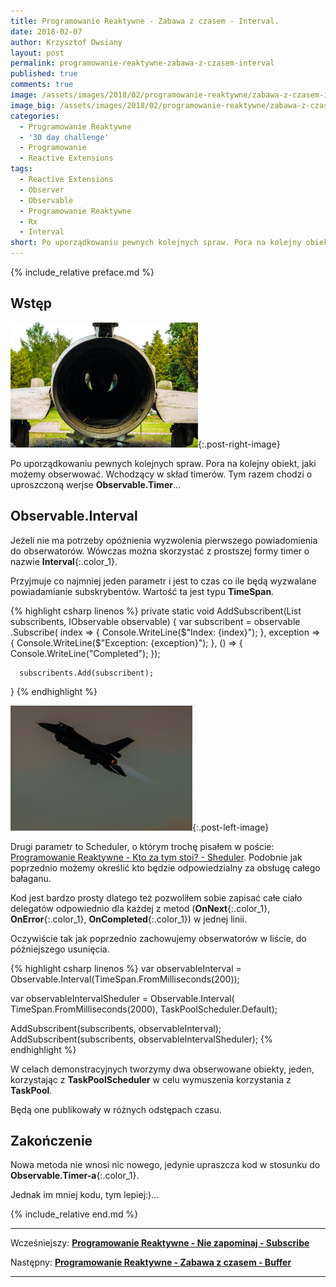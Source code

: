 ```yaml
---
title: Programowanie Reaktywne - Zabawa z czasem - Interval.
date: 2018-02-07
author: Krzysztof Owsiany
layout: post
permalink: programowanie-reaktywne-zabawa-z-czasem-interval
published: true
comments: true        
image: /assets/images/2018/02/programowanie-reaktywne/zabawa-z-czasem-interval/post.jpg
image_big: /assets/images/2018/02/programowanie-reaktywne/zabawa-z-czasem-interval/post-big.jpg
categories:
  - Programowanie Reaktywne
  - '30 day challenge'
  - Programowanie
  - Reactive Extensions
tags:
  - Reactive Extensions
  - Observer
  - Observable
  - Programowanie Reaktywne
  - Rx
  - Interval
short: Po uporządkowaniu pewnych kolejnych spraw. Pora na kolejny obiekt, jaki możemy obserwować. Wchodzący w skład timerów. Tym razem chodzi o uproszczoną werjse Observable.Timer... 
---
```

{% include_relative preface.md %}

## Wstęp
[![Reactive Extensions - Scheduler][post]][post-big]{:.post-right-image}

Po uporządkowaniu pewnych kolejnych spraw. Pora na kolejny obiekt, jaki możemy obserwować. Wchodzący w skład timerów. 
Tym razem chodzi o uproszczoną werjse **Observable.Timer**... 

## Observable.Interval
Jeżeli nie ma potrzeby opóźnienia wyzwolenia pierwszego powiadomienia do obserwatorów. Wówczas można skorzystać z prostszej formy timer o nazwie **Interval**{:.color_1}. 

Przyjmuje co najmniej jeden parametr i jest to czas co ile będą wyzwalane powiadamianie subskrybentów. Wartość ta jest typu **TimeSpan**.

{% highlight csharp linenos %}
private static void AddSubscribent(List<IDisposable> subscribents, 
  IObservable<long> observable)
{
  var subscribent = observable
    .Subscribe(
      index => { Console.WriteLine($"Index: {index}"); },
      exception => { Console.WriteLine($"Exception: {exception}"); },
      () => { Console.WriteLine("Completed"); });

      subscribents.Add(subscribent);
}
{% endhighlight %}

[![Reactive Extensions - Interval][image1]][image1-big]{:.post-left-image}

Drugi parametr to Scheduler, o którym trochę pisałem w poście: [Programowanie Reaktywne - Kto za tym stoi? - Sheduler]. Podobnie jak poprzednio możemy określić kto będzie odpowiedzialny za obsługę całego bałaganu.

Kod jest bardzo prosty dlatego też pozwoliłem sobie zapisać całe ciało delegatów odpowiednio dla każdej z metod (**OnNext**{:.color_1}, **OnError**{:.color_1}, **OnCompleted**{:.color_1}) w jednej linii.

Oczywiście tak jak poprzednio zachowujemy obserwatorów w liście, do późniejszego usunięcia.

{% highlight csharp linenos %}
var observableInterval = Observable.Interval(TimeSpan.FromMilliseconds(200));

var observableIntervalSheduler = Observable.Interval(
  TimeSpan.FromMilliseconds(2000), 
  TaskPoolScheduler.Default);

AddSubscribent(subscribents, observableInterval);
AddSubscribent(subscribents, observableIntervalSheduler);
{% endhighlight %}

W celach demonstracyjnych tworzymy dwa obserwowane obiekty, jeden, korzystając z **TaskPoolScheduler** w celu wymuszenia korzystania z **TaskPool**.

Będą one publikowały w różnych odstępach czasu.

## Zakończenie
Nowa metoda nie wnosi nic nowego, jedynie upraszcza kod w stosunku do **Observable.Timer-a**{:.color_1}.

Jednak im mniej kodu, tym lepiej:)...

{% include_relative end.md %}

------
Wcześniejszy: **[Programowanie Reaktywne - Nie zapominaj - Subscribe][previous]**

Następny: **[Programowanie Reaktywne - Zabawa z czasem - Buffer][next]**

------
[previous]: {{site.url}}/programowanie-reaktywne-nie-zapominaj-subscribe
[next]: {{site.url}}/programowanie-reaktywne-zabawa-z-czasem-buffer

[Programowanie Reaktywne - Kto za tym stoi? - Sheduler]: {{site.url}}/programowanie-reaktywne-kto-za-tym-stoi-sheduler

[post]: /assets/images/2018/02/programowanie-reaktywne/zabawa-z-czasem-interval/post.jpg
[post-big]: /assets/images/2018/02/programowanie-reaktywne/zabawa-z-czasem-interval/post-big.jpg

[image1]: /assets/images/2018/02/programowanie-reaktywne/zabawa-z-czasem-interval/image1.jpg
[image1-big]: /assets/images/2018/02/programowanie-reaktywne/zabawa-z-czasem-interval/image1-big.jpg

[linq]: https://msdn.microsoft.com/en-us/library/bb308959.aspx
[ms]: http://microsoft.com
[Reactive Extensions]: https://msdn.microsoft.com/en-us/library/hh242985(v=vs.103).aspx